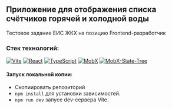 ## Приложение для отображения списка счётчиков горячей и холодной воды

Тестовое задание ЕИС ЖКХ на позицию Frontend-разработчик

### Стек технологий:

[![Vite][shields-vite-logo]](https://vitejs.dev/)
[![React][shields-react-logo]](https://react.dev/)
[![TypeScript][shields-typescript-logo]](https://www.typescriptlang.org/)
[![MobX][shields-mobx-logo]](https://mobx.js.org/)
[![MobX-State-Tree][shields-mst-logo]](https://mobx-state-tree.js.org/)

[shields-vite-logo]: https://img.shields.io/badge/Vite-%23646CFF?style=for-the-badge&logo=vite&logoColor=white
[shields-react-logo]: https://img.shields.io/badge/React-%23555?style=for-the-badge&logo=react&logoColor=%2361DAFB
[shields-typescript-logo]: https://img.shields.io/badge/TypeScript-%233178C6?style=for-the-badge&logo=typescript&logoColor=%23FAF9F8
[shields-mobx-logo]: https://img.shields.io/badge/MobX-%23f9f8fa?style=for-the-badge&logo=mobx
[shields-mst-logo]: https://img.shields.io/badge/MobX--State--Tree-%23FF7102?style=for-the-badge&logo=mobxstatetree&logoColor=white

#### Запуск локальной копии:

- Скопиировать репозиторий
- `npm install` для установки зависимостей.
- `npm run dev` запусе dev-сервера Vite.
